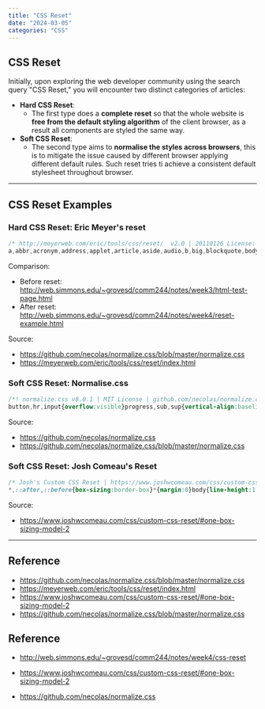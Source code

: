 ```yaml
---
title: "CSS Reset"
date: "2024-03-05"
categories: "CSS"
---
```






## CSS Reset 

Initially, upon exploring the web developer community using the search query "CSS Reset," you will encounter two distinct categories of articles:

- **Hard CSS Reset**:  
    - The first type does a **complete reset** so that the whole website is **free from the default styling algorithm** of the client browser, as a result all components are styled the same way.
- **Soft CSS Reset**: 
    - The second type aims to **normalise the styles across browsers**, this is to mitigate the issue caused by different browser applying different default rules. Such reset tries ti achieve a consistent default stylesheet throughout browser.



---



## CSS Reset Examples 



### Hard CSS Reset: Eric Meyer's reset 

```css
/* http://meyerweb.com/eric/tools/css/reset/  v2.0 | 20110126 License: none (public domain) */
a,abbr,acronym,address,applet,article,aside,audio,b,big,blockquote,body,canvas,caption,center,cite,code,dd,del,details,dfn,div,dl,dt,em,embed,fieldset,figcaption,figure,footer,form,h1,h2,h3,h4,h5,h6,header,hgroup,html,i,iframe,img,ins,kbd,label,legend,li,mark,menu,nav,object,ol,output,p,pre,q,ruby,s,samp,section,small,span,strike,strong,sub,summary,sup,table,tbody,td,tfoot,th,thead,time,tr,tt,u,ul,var,video{margin:0;padding:0;border:0;font-size:100%;font:inherit;vertical-align:baseline}article,aside,details,figcaption,figure,footer,header,hgroup,menu,nav,section{display:block}body{line-height:1}ol,ul{list-style:none}blockquote,q{quotes:none}blockquote:after,blockquote:before,q:after,q:before{content:'';content:none}table{border-collapse:collapse;border-spacing:0}
```

Comparison: 

-   Before reset: http://web.simmons.edu/~grovesd/comm244/notes/week3/html-test-page.html
-   After reset: http://web.simmons.edu/~grovesd/comm244/notes/week4/reset-example.html

Source: 

-   https://github.com/necolas/normalize.css/blob/master/normalize.css
-   https://meyerweb.com/eric/tools/css/reset/index.html



### Soft CSS Reset: Normalise.css

```css
/*! normalize.css v8.0.1 | MIT License | github.com/necolas/normalize.css */
button,hr,input{overflow:visible}progress,sub,sup{vertical-align:baseline}[type=checkbox],[type=radio],legend{box-sizing:border-box;padding:0}html{line-height:1.15;-webkit-text-size-adjust:100%}body{margin:0}details,main{display:block}h1{font-size:2em;margin:.67em 0}hr{box-sizing:content-box;height:0}code,kbd,pre,samp{font-family:monospace,monospace;font-size:1em}a{background-color:transparent}abbr[title]{border-bottom:none;text-decoration:underline;text-decoration:underline dotted}b,strong{font-weight:bolder}small{font-size:80%}sub,sup{font-size:75%;line-height:0;position:relative}sub{bottom:-.25em}sup{top:-.5em}img{border-style:none}button,input,optgroup,select,textarea{font-family:inherit;font-size:100%;line-height:1.15;margin:0}button,select{text-transform:none}[type=button],[type=reset],[type=submit],button{-webkit-appearance:button}[type=button]::-moz-focus-inner,[type=reset]::-moz-focus-inner,[type=submit]::-moz-focus-inner,button::-moz-focus-inner{border-style:none;padding:0}[type=button]:-moz-focusring,[type=reset]:-moz-focusring,[type=submit]:-moz-focusring,button:-moz-focusring{outline:ButtonText dotted 1px}fieldset{padding:.35em .75em .625em}legend{color:inherit;display:table;max-width:100%;white-space:normal}textarea{overflow:auto}[type=number]::-webkit-inner-spin-button,[type=number]::-webkit-outer-spin-button{height:auto}[type=search]{-webkit-appearance:textfield;outline-offset:-2px}[type=search]::-webkit-search-decoration{-webkit-appearance:none}::-webkit-file-upload-button{-webkit-appearance:button;font:inherit}summary{display:list-item}[hidden],template{display:none}
```

Source: 

-   https://github.com/necolas/normalize.css
-   https://github.com/necolas/normalize.css/blob/master/normalize.css



### Soft CSS Reset:  Josh Comeau's Reset

```css
/* Josh's Custom CSS Reset | https://www.joshwcomeau.com/css/custom-css-reset/ */
*,::after,::before{box-sizing:border-box}*{margin:0}body{line-height:1.5;-webkit-font-smoothing:antialiased}canvas,img,picture,svg,video{display:block;max-width:100%}button,input,select,textarea{font:inherit}h1,h2,h3,h4,h5,h6,p{overflow-wrap:break-word}#__next,#root{isolation:isolate}
```

Source: 

-   https://www.joshwcomeau.com/css/custom-css-reset/#one-box-sizing-model-2







---

## Reference

-   https://github.com/necolas/normalize.css/blob/master/normalize.css
-   https://meyerweb.com/eric/tools/css/reset/index.html
-   https://www.joshwcomeau.com/css/custom-css-reset/#one-box-sizing-model-2
-   https://github.com/necolas/normalize.css/blob/master/normalize.css



















## Reference

-   http://web.simmons.edu/~grovesd/comm244/notes/week4/css-reset
-   https://www.joshwcomeau.com/css/custom-css-reset/#one-box-sizing-model-2

-   https://github.com/necolas/normalize.css